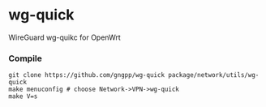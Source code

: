 # wg-quick
WireGuard wg-quikc for OpenWrt

### Compile

```
git clone https://github.com/gngpp/wg-quick package/network/utils/wg-quick
make menuconfig # choose Network->VPN->wg-quick
make V=s
```
